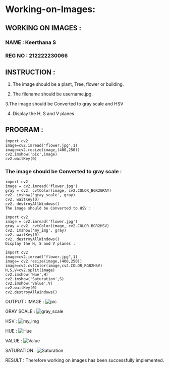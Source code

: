 # Working-on-Images:

## WORKING ON IMAGES :
### NAME : Keerthana S
### REG NO : 212222230066

## INSTRUCTION :
1. The image should be a plant, Tree, flower or building.

2. The filename should be username.jpg.

3.The image should be Converted to gray scale and HSV

4. Display the H, S and V planes

## PROGRAM :
```
import cv2
image=cv2.imread('flower.jpg',1)
image=cv2.resize(image,(400,250))
cv2.imshow('pic',image)
cv2.waitKey(0)
```

### The image should be Converted to gray scale :
```
import cv2
image = cv2.imread('flower.jpg')
gray = cv2. cvtColor(image, cv2.COLOR_BGR2GRAY)
cv2. imshow('gray_scale', gray)
cv2. waitKey(0)
cv2. destroyAllWindows()
The image should be Converted to HSV :

import cv2
image = cv2.imread('flower.jpg')
gray = cv2. cvtColor(image, cv2.COLOR_BGR2HSV)
cv2. imshow('my_img', gray)
cv2. waitKey(0)
cv2. destroyAllWindows()
Display the H, S and V planes :

import cv2
image=cv2.imread("flower.jpg",1)
image= cv2.resize(image,(400,250))
image=cv2.cvtColor(image,cv2.COLOR_RGB2HSV)
H,S,V=cv2.split(image)
cv2.imshow('Hue',H)
cv2.imshow('Saturation',S)
cv2.imshow('Value',V)
cv2.waitKey(0)
cv2.destroyAllWindows()
```
OUTPUT :
IMAGE :
![pic](https://github.com/Keerthanasampathkumar/Working-on-Images/assets/119477890/962fe6f3-25ef-4d96-b1ff-a3052b9eb079)


GRAY SCALE :
![gray_scale](https://github.com/Keerthanasampathkumar/Working-on-Images/assets/119477890/638a766f-8bb6-490c-b29b-4154245eaefa)


HSV :
![my_img](https://github.com/Keerthanasampathkumar/Working-on-Images/assets/119477890/3208854a-3c52-475d-9205-20705d59b22b)


HUE :
![Hue](https://github.com/Keerthanasampathkumar/Working-on-Images/assets/119477890/9089f1b6-d001-4eb9-a27a-c64668270f71)


VALUE :
![Value](https://github.com/Keerthanasampathkumar/Working-on-Images/assets/119477890/620ca594-b46a-4317-9375-abfc392e3cad)


SATURATION :
![Saturation](https://github.com/Keerthanasampathkumar/Working-on-Images/assets/119477890/c8ea2904-429c-49dd-9d04-99e19ed39453)


RESULT :
Therefore working on images has been successfully implemented.
